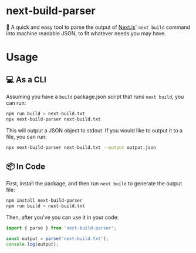 # next-build-parser

🚀 A quick and easy tool to parse the output of [Next.js](https://github.com/vercel/next.js)' `next build` command into machine readable JSON, to fit whatever needs you may have.

# Usage

## 💻 As a CLI

Assuming you have a `build` package.json script that runs `next build`, you can run:

```bash
npm run build > next-build.txt
npx next-build-parser next-build.txt
```

This will output a JSON object to stdout. If you would like to output it to a file, you can run:

```bash
npx next-build-parser next-build.txt --output output.json
```

## 📦 In Code

First, install the package, and then run `next build` to generate the output file:

```bash
npm install next-build-parser
npm run build > next-build.txt
```

Then, after you've  you can use it in your code:

```typescript
import { parse } from 'next-build-parser';

const output = parse('next-build.txt');
console.log(output);
```

